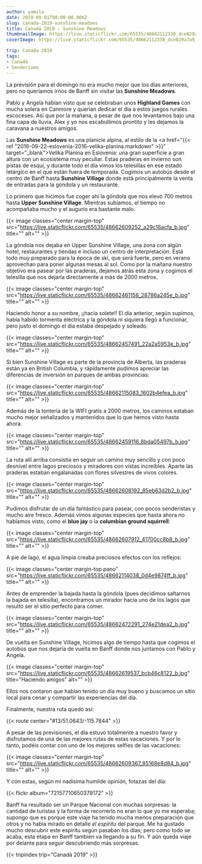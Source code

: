```yaml
---
author: yamila
date: 2019-09-01T08:00:00.000Z
slug: canada-2019-sunshine-meadows
title: Canadá 2019 - Sunshine Meadows
thumbnailImage: https://live.staticflickr.com/65535/48662112338_dce029a7a9_z.jpg
coverImage: https://live.staticflickr.com/65535/48662112338_dce029a7a9_b.jpg

trip: Canada 2019
tags:
- Canadá
- Senderismo
---
```


La previsión para el domingo no era mucho mejor que los días anteriores, pero no queríamos irnos de Banff sin visitar las **Sunshine Meadows**.

<!--more-->

Pablo y Angela habían visto que se celebraban unos **Highland Games** con mucha solera en Canmore y querían dedicar el día a estos juegos rurales escoceses. Así que por la mañana, a pesar de que nos levantamos bajo una fina capa de lluvia, Alex y yo nos escabullimos prontito y les dejamos la caravana a nuestros amigos.

Las **Sunshine Meadows** es una planicie alpina, al estilo de la <a href="{{< ref "2016-09-22-eslovenia-2016-velika-planina.markdown" >}}" target="_blank">Velika Planina</a> en Eslovenia: una gran superficie a gran altura con un ecosistema muy peculiar. Estas praderas en invierno son pistas de esquí, y durante todo el día vimos los telesillas en ese estado letárgico en el que están fuera de temporada. Cogimos un autobús desde el centro de Banff hasta **Sunshine Village** donde está principalmente la venta de entradas para la góndola y un restaurante.

Lo primero que hicimos fue coger ahí la góndola que nos elevó 700 metros hasta **Upper Sunshine Village**. Mientras subíamos, el tiempo no acompañaba mucho y el augurio era bastante malo.

{{< image classes="center margin-top" src="https://live.staticflickr.com/65535/48662609252_a29c16acfa_b.jpg" title="" alt="" >}}

La góndola nos dejaba en Upper Sunshine Village, una zona con algún hotel, restaurantes y tiendas e incluso un centro de interpretación. Está todo muy preparado para la época de ski, que será fuerte, pero en verano aprovechan para poner algunas mesas al sol. Como por la mañana nuestro objetivo era pasear por las praderas, dejamos atrás esta zona y cogimos el telesilla que nos dejaría directamente a más de 2000 metros.

{{< image classes="center margin-top" src="https://live.staticflickr.com/65535/48662461156_28786a245e_b.jpg" title="" alt="" >}}

Haciendo honor a su nombre, ¡¡hacía solete!! El día anterior, según supimos, había habido tormenta eléctrica y la góndola ni siquiera llegó a funcionar, pero justo el domingo el día estaba despejado y soleado.

{{< image classes="center margin-top" src="https://live.staticflickr.com/65535/48662457491_22a2a5953e_b.jpg" title="" alt="" >}}

Si bien Sunshine Village es parte de la provincia de Alberta, las praderas están ya en British Columbia, y rápidamente pudimos apreciar las diferencias de inversión en parques de ambas provincias:

{{< image classes="center margin-top" src="https://live.staticflickr.com/65535/48662115083_1602b4efea_b.jpg" title="" alt="" >}}

Además de la tontería de la WIFI gratis a 2000 metros, los caminos estaban mucho mejor señalizados y mantenidos que lo que hemos visto hasta ahora.

{{< image classes="center margin-top" src="https://live.staticflickr.com/65535/48662459116_8bda05497b_b.jpg" title="" alt="" >}}

La ruta allí arriba consistía en seguir un camino muy sencillo y con poco desnivel entre lagos preciosos y miradores con vistas increíbles. Aparte las praderas estaban engalanadas con flores silvestres de vivos colores.

{{< image classes="center margin-top" src="https://live.staticflickr.com/65535/48662608192_85eb63d2b2_b.jpg" title="" alt="" >}}

Pudimos disfrutar de un día fantástico para pasear, con pocos senderistas y mucho aire fresco. Además vimos algunas especies que hasta ahora no habíamos visto, como el **blue jay** o la **columbian ground squirrell**:

{{< image classes="center margin-top" src="https://live.staticflickr.com/65535/48662607912_41700cc8b8_b.jpg" title="" alt="" >}}

A pie de lago, el agua limpia creaba preciosos efectos con los reflejos:

{{< image classes="center margin-top pano" src="https://live.staticflickr.com/65535/48662114038_0d4e9874ff_b.jpg" title="" alt="" >}}

Antes de emprender la bajada hasta la góndola (pues decidimos saltarnos la bajada en telesilla), encontramos un mirador hacia uno de los lagos que resultó ser el sitio perfecto para comer.

{{< image classes="center margin-top" src="https://live.staticflickr.com/65535/48662472291_274e21dea2_b.jpg" title="" alt="" >}}

De vuelta en Sunshine Village, hicimos algo de tiempo hasta que cogimos el autobús que nos dejaría de vuelta en Banff donde nos juntamos con Pablo y Angela.

{{< image classes="center margin-top" src="https://live.staticflickr.com/65535/48662619537_bcb46c8122_b.jpg" title="Haciendo amigos" alt="" >}}

Ellos nos contaron que habían tenido un día muy bueno y buscamos un sitio local para cenar y compartir las experiencias del día.

Finalmente, nuestra ruta quedó así:

{{< route center="#13/51.0643/-115.7844" >}}

A pesar de las previsiones, el día estuvo totalmente a nuestro favor y disfrutamos de una de las mejores rutas de estas vacaciones. Y por lo tanto, podéis contar con uno de los mejores selfies de las vacaciones:

{{< image classes="center margin-top" src="https://live.staticflickr.com/65535/48662609367_85168e8d84_b.jpg" title="" alt="" >}}

Y con estas, según mi nadísima humilde opinión, fotazas del día:

{{< flickr album="72157710650379172" >}}

Banff ha resultado ser un Parque Nacional con muchas sorpresas: la cantidad de turistas y la forma de recorrerlo no eran lo que yo me esperaba; supongo que es porque este viaje ha tenido mucha menos preparación que otros y no había mirado en detalle *el espíritu* del parque. Me ha gustado mucho descubrir este espíritu según pasaban los días; pero como todo se acaba, esta etapa en Banff también va llegando a su fin. Y aún queda viaje por delante para seguir descubriendo más sorpresas.

{{< tripindex trip="Canadá 2019" >}}
